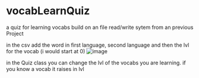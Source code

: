 # vocabLearnQuiz
a quiz for learning vocabs
build on an file read/write sytem from an previous Project


in the csv add the word in first language, second language and then the lvl for the vocab (i would start at 0)
![image](https://user-images.githubusercontent.com/91465120/203760307-735d64d9-23ac-4f4d-be39-332248b54aa2.png)

in the Quiz class you can change the lvl of the vocabs you are learning. 
if you know a vocab it raises in lvl 

